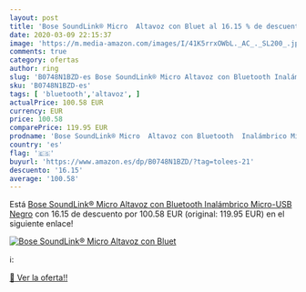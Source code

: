```yaml
---
layout: post
title: 'Bose SoundLink® Micro  Altavoz con Bluet al 16.15 % de descuento'
date: 2020-03-09 22:15:37
image: 'https://m.media-amazon.com/images/I/41K5rrxOWbL._AC_._SL200_.jpg'
comments: true
category: ofertas
author: ring
slug: 'B0748N1BZD-es Bose SoundLink® Micro Altavoz con Bluetooth Inalámbrico...'
sku: 'B0748N1BZD-es'
tags: [ 'bluetooth','altavoz', ]
actualPrice: 100.58 EUR
currency: EUR
price: 100.58
comparePrice: 119.95 EUR
prodname: 'Bose SoundLink® Micro  Altavoz con Bluetooth  Inalámbrico Micro-USB  Negro'
country: 'es'
flag: '🇪🇸'
buyurl: 'https://www.amazon.es/dp/B0748N1BZD/?tag=tolees-21'
descuento: '16.15'
average: '100.58'
---
```


Está [Bose SoundLink® Micro  Altavoz con Bluetooth  Inalámbrico Micro-USB  Negro](https://www.amazon.es/dp/B0748N1BZD/?tag=tolees-21) con 16.15 de descuento por 100.58 EUR (original: 119.95 EUR) en el siguiente enlace!

[![Bose SoundLink® Micro  Altavoz con Bluet](https://m.media-amazon.com/images/I/41K5rrxOWbL._AC_._SL200_.jpg)](https://www.amazon.es/dp/B0748N1BZD/?tag=tolees-21)

ℹ️:


[🛒 Ver la oferta!!](https://www.amazon.es/dp/B0748N1BZD/?tag=tolees-21)
